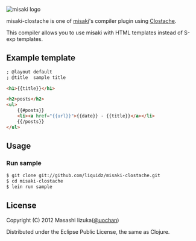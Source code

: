 ![misaki logo](https://github.com/liquidz/misaki/raw/master/samples/blog/public/img/logo.png)

misaki-clostache is one of [misaki](https://github.com/liquidz/misaki)'s compiler plugin using [Clostache](https://github.com/fhd/clostache).

This compiler allows you to use misaki with HTML templates instead of S-exp templates.

## Example template

```html
; @layout default
; @title  sample title

<h1>{{title}}</h1>

<h2>posts</h2>
<ul>
    {{#posts}}
    <li><a href="{{url}}">{{date}} - {{title}}</a></li>
    {{/posts}}
</ul>
```

## Usage

### Run sample

```bash
$ git clone git://github.com/liquidz/misaki-clostache.git
$ cd misaki-clostache
$ lein run sample
```

## License

Copyright (C) 2012 Masashi Iizuka([@uochan](http://twitter.com/uochan/))

Distributed under the Eclipse Public License, the same as Clojure.

